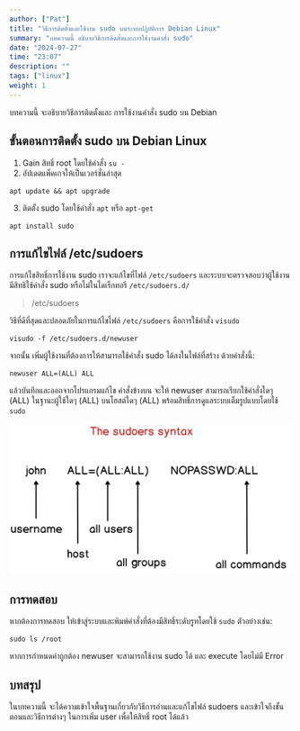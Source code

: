 ```yaml
---
author: ["Pat"]
title: "วิธีการติดตั้งและใช้งาน sudo บนระบบปฏิบัติการ Debian Linux"
summary: "บทความนี้ อธิบายวิธีการติดตั้งและการใช้งานคำสั่ง sudo"
date: "2024-07-27"
time: "23:07"
description: ""
tags: ["linux"]
weight: 1
---
```


บทความนี้ จะอธิบายวิธีการติดตั้งและ การใช้งานคำสั่ง sudo บน Debian

## ขั้นตอนการติดตั้ง sudo บน Debian Linux

1. Gain สิทธิ์ root โดยใช้คำสั่ง `su -`
2. อัปเดตแพ็คเกจให้เป็นเวอร์ชั่นล่าสุด

```shell 
apt update && apt upgrade 
```
3. ติดตั้ง sudo โดยใช้คำสั่ง `apt`  หรือ `apt-get`

```shell
apt install sudo
```

## การแก้ไขไฟล์ /etc/sudoers

การแก้ไขสิทธิ์การใช้งาน sudo เราจะแก้ไขที่ไฟล์ `/etc/sudoers` และระบบจะตรวจสอบว่าผู้ใช้งานมีสิทธิใช้คำสั่ง sudo หรือไม่ในไดเร็กทอรี `/etc/sudoers.d/`

> /etc/sudoers


วิธีที่ดีที่สุดและปลอดภัยในการแก้ไขไฟล์ `/etc/sudoers` คือการใช้คำสั่ง `visudo`

```shell
visudo -f /etc/sudoers.d/newuser
```

จากนั้น เพิ่มผู้ใช้งานที่ต้องการให้สามารถใช้คำสั่ง sudo ได้ลงในไฟล์ที่สร้าง ด้วยคำสั่งนี้:

```shell
newuser ALL=(ALL) ALL
```

แล้วบันทึกและออกจากโปรแกรมแก้ไข คำสั่งข้างบน จะให้ newuser สามารถเรียกใช้คำสั่งใดๆ (ALL) ในฐานะผู้ใช้ใดๆ (ALL) บนโฮสต์ใดๆ (ALL) พร้อมสิทธิ์การดูแลระบบเต็มรูปแบบโดยใช้ `sudo`

![screen1](./screen1.jpg)

## การทดสอบ

หากต้องการทดสอบ ให้เข้าสู่ระบบและพิมพ์คำสั่งที่ต้องมีสิทธิ์ระดับรูทโดยใช้ `sudo` ตัวอย่างเช่น:

```shell
sudo ls /root
```

หากการกำหนดค่าถูกต้อง newuser จะสามารถใช้งาน sudo ได้ และ execute โดยไม่มี Error 

## บทสรุป

ในบทความนี้ จะได้ความเข้าใจพื้นฐานเกี่ยวกับวิธีการอ่านและแก้ไขไฟล์ sudoers และเข้าใจถึงขั้นตอนและวิธีการต่างๆ ในการเพิ่ม user เพื่อให้สิทธิ์ root ได้แล้ว
